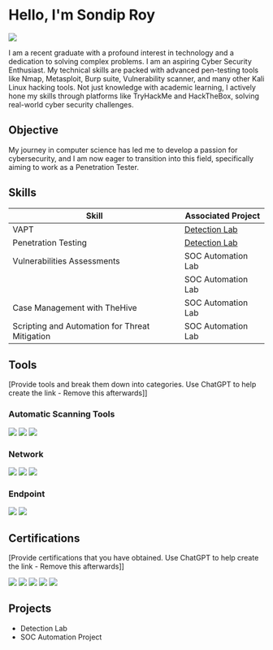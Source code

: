 # Hello, I'm Sondip Roy
<a href="https://www.linkedin.com/in/sondiproy0/"><img src="https://img.shields.io/badge/-LinkedIn-0072b1?&style=for-the-badge&logo=linkedin&logoColor=white" /></a>


I am a recent graduate with a profound interest in technology and a dedication to solving complex problems. I am an aspiring Cyber Security Enthusiast. My technical skills are packed with advanced pen-testing tools like Nmap, Metasploit, Burp suite, Vulnerability scanner, and many other Kali Linux hacking tools. Not just knowledge with academic learning, I actively hone my skills through platforms like TryHackMe and HackTheBox, solving real-world cyber security challenges.

## Objective

My journey in computer science has led me to develop a passion for cybersecurity, and I am now eager to transition into this field, specifically aiming to work as a Penetration Tester.

## Skills

| Skill                                         | Associated Project         |
|-----------------------------------------------|----------------------------|
| VAPT                                          | <a href="https://google.com">Detection Lab</a>|
| Penetration Testing                           | <a href="https://google.com">Detection Lab</a>|
| Vulnerabilities Assessments                   | SOC Automation Lab|
|       | SOC Automation Lab|
| Case Management with TheHive                  | SOC Automation Lab|
| Scripting and Automation for Threat Mitigation | SOC Automation Lab|

## Tools
[Provide tools and break them down into categories. Use ChatGPT to help create the link - Remove this afterwards]]

### Automatic Scanning Tools
<div>
    <img src="https://img.shields.io/badge/-Nessus-289BF1?style=for-the-badge&logo=Nessus&logoColor=white" />
    <img src="https://img.shields.io/badge/-Acunetix-000000?style=for-the-badge&logo=Acunetix&logoColor=white" />
    <img src="https://img.shields.io/badge/-OpenVAS-2B2D42?style=for-the-badge&logo=OpenVAS&logoColor=white" />
</div>

### Network
<div>
    <img src="https://img.shields.io/badge/-Wireshark-1679A7?&style=for-the-badge&logo=Wireshark&logoColor=white" />
    <img src="https://img.shields.io/badge/-Suricata-EF3B2D?&style=for-the-badge&logo=Suricata&logoColor=white" />
    <img src="https://img.shields.io/badge/-Zeek-777BB4?&style=for-the-badge&logo=Zeek&logoColor=white" />
</div>

### Endpoint
<div>
    <img src="https://img.shields.io/badge/-Microsoft_Defender_for_Endpoint-00A4EF?&style=for-the-badge&logo=Microsoft&logoColor=white" />
    <img src="https://img.shields.io/badge/-Velociraptor-4B275F?&style=for-the-badge&logo=Velociraptor&logoColor=white" />
</div>


## Certifications
[Provide certifications that you have obtained. Use ChatGPT to help create the link - Remove this afterwards]]
<div>
<img src="https://img.shields.io/badge/-Security%2B-FF0000?&style=for-the-badge&logo=CompTIA&logoColor=white" />
<img src="https://img.shields.io/badge/-Network%2B-007ACC?&style=for-the-badge&logo=CompTIA&logoColor=white" />
<img src="https://img.shields.io/badge/-A%2B-4D4D4D?&style=for-the-badge&logo=CompTIA&logoColor=white" />
<img src="https://img.shields.io/badge/-CDSA-006400?&style=for-the-badge&logoColor=white" />
<img src="https://img.shields.io/badge/-CCD-000080?&style=for-the-badge&logoColor=white" />
</div>

## Projects
- Detection Lab
- SOC Automation Project
